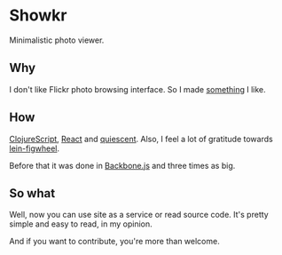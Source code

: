 # Showkr
 
Minimalistic photo viewer.
 
## Why
 
I don't like Flickr photo browsing interface. So I made
[something](http://showkr.solovyov.net/) I like.
 
## How

[ClojureScript][], [React][] and [quiescent][]. Also, I feel a lot of gratitude
towards [lein-figwheel][].

Before that it was done in [Backbone.js][] and three times as big.

## So what
 
Well, now you can use site as a service or read source code. It's pretty simple
and easy to read, in my opinion.
 
And if you want to contribute, you're more than welcome.

[ClojureScript]: https://github.com/clojure/clojurescript
[React]: http://facebook.github.io/react/
[quiescent]: https://github.com/levand/quiescent
[lein-figwheel]: https://github.com/bhauman/lein-figwheel
[Backbone.js]: http://backbone.js/
